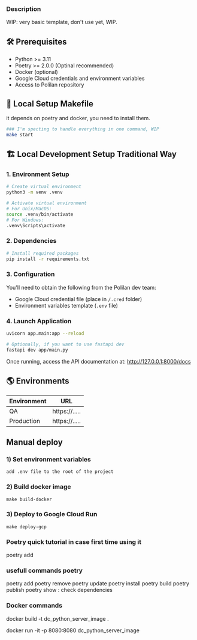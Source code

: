 ### Description
WIP: very basic template, don't use yet, WIP.

## 🛠️ Prerequisites

- Python >= 3.11
- Poetry >= 2.0.0 (Optinal recommended)
- Docker (optional)
- Google Cloud credentials and environment variables
- Access to Polilan repository



## 🚀 Local Setup Makefile

it depends on poetry and docker, you need to install them.


```bash
### I'm specting to handle everything in one command, WIP
make start
```

## 🏗️ Local Development Setup Traditional Way

### 1. Environment Setup
```bash
# Create virtual environment
python3 -m venv .venv

# Activate virtual environment
# For Unix/MacOS:
source .venv/bin/activate
# For Windows:
.venv\Scripts\activate
```

### 2. Dependencies
```bash
# Install required packages
pip install -r requirements.txt

```

### 3. Configuration
You'll need to obtain the following from the Polilan dev team:
- Google Cloud credential file (place in `/.cred` folder)
- Environment variables template (`.env` file)

### 4. Launch Application
```bash
uvicorn app.main:app --reload

# Optionally, if you want to use fastapi dev
fastapi dev app/main.py
```


Once running, access the API documentation at: http://127.0.0.1:8000/docs

## 🌎 Environments

| Environment | URL |
|------------|-----|
| QA | https://..... |
| Production | https://..... |



## Manual deploy

### 1) Set environment variables
    add .env file to the root of the project

### 2) Build docker image
    make build-docker

### 3) Deploy to Google Cloud Run
    make deploy-gcp


### Poetry quick tutorial in case first time using it

poetry add <package>


### usefull commands poetry 

poetry add <package>
poetry remove <package>
poetry update <package>
poetry install
poetry build
poetry publish
poetry show : check dependencies


### Docker commands

docker build -t dc_python_server_image .

docker run -it -p 8080:8080 dc_python_server_image
